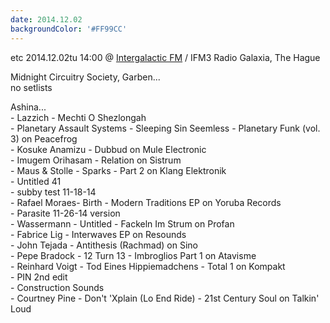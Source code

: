 ```yaml
---
date: 2014.12.02
backgroundColor: '#FF99CC'
---
```


etc 2014.12.02tu 14:00 @ [Intergalactic FM](http://www.intergalacticfm.com/) / IFM3 Radio Galaxia, The Hague  

Midnight Circuitry Society, Garben...  
no setlists  

Ashina...  
\- Lazzich - Mechti O Shezlongah  
\- Planetary Assault Systems - Sleeping Sin Seemless - Planetary Funk (vol. 3) on Peacefrog  
\- Kosuke Anamizu - Dubbud on Mule Electronic  
\- Imugem Orihasam - Relation on Sistrum  
\- Maus & Stolle - Sparks - Part 2 on Klang Elektronik  
\- Untitled 41  
\- subby test 11-18-14  
\- Rafael Moraes- Birth - Modern Traditions EP on Yoruba Records  
\- Parasite 11-26-14 version  
\- Wassermann - Untitled - Fackeln Im Strum on Profan  
\- Fabrice Lig - Interwaves EP on Resounds  
\- John Tejada - Antithesis (Rachmad) on Sino  
\- Pepe Bradock - 12 Turn 13 - Imbroglios Part 1 on Atavisme  
\- Reinhard Voigt - Tod Eines Hippiemadchens - Total 1 on Kompakt  
\- PIN 2nd edit  
\- Construction Sounds  
\- Courtney Pine - Don't 'Xplain (Lo End Ride) - 21st Century Soul on Talkin' Loud